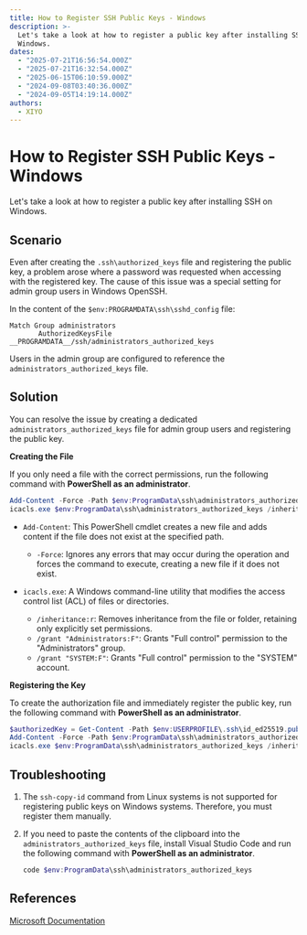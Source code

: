 ```yaml
---
title: How to Register SSH Public Keys - Windows
description: >-
  Let's take a look at how to register a public key after installing SSH on
  Windows.
dates:
  - "2025-07-21T16:56:54.000Z"
  - "2025-07-21T16:32:54.000Z"
  - "2025-06-15T06:10:59.000Z"
  - "2024-09-08T03:40:36.000Z"
  - "2024-09-05T14:19:14.000Z"
authors:
  - XIYO
---
```

# How to Register SSH Public Keys - Windows

Let's take a look at how to register a public key after installing SSH on Windows.

## Scenario

Even after creating the `.ssh\authorized_keys` file and registering the public key, a problem arose where a password was requested when accessing with the registered key. The cause of this issue was a special setting for admin group users in Windows OpenSSH.

In the content of the `$env:PROGRAMDATA\ssh\sshd_config` file:

```text
Match Group administrators
       AuthorizedKeysFile __PROGRAMDATA__/ssh/administrators_authorized_keys
```

Users in the admin group are configured to reference the `administrators_authorized_keys` file.

## Solution

You can resolve the issue by creating a dedicated `administrators_authorized_keys` file for admin group users and registering the public key.

**Creating the File**

If you only need a file with the correct permissions, run the following command with **PowerShell as an administrator**.

```powershell
Add-Content -Force -Path $env:ProgramData\ssh\administrators_authorized_keys -Value $null;
icacls.exe $env:ProgramData\ssh\administrators_authorized_keys /inheritance:r /grant "Administrators:F" /grant "SYSTEM:F"
```

- `Add-Content`: This PowerShell cmdlet creates a new file and adds content if the file does not exist at the specified path.

  - `-Force`: Ignores any errors that may occur during the operation and forces the command to execute, creating a new file if it does not exist.

- `icacls.exe`: A Windows command-line utility that modifies the access control list (ACL) of files or directories.
  - `/inheritance:r`: Removes inheritance from the file or folder, retaining only explicitly set permissions.
  - `/grant "Administrators:F"`: Grants "Full control" permission to the "Administrators" group.
  - `/grant "SYSTEM:F"`: Grants "Full control" permission to the "SYSTEM" account.

**Registering the Key**

To create the authorization file and immediately register the public key, run the following command with **PowerShell as an administrator**.

```powershell
$authorizedKey = Get-Content -Path $env:USERPROFILE\.ssh\id_ed25519.pub
Add-Content -Force -Path $env:ProgramData\ssh\administrators_authorized_keys -Value $authorizedKey
icacls.exe $env:ProgramData\ssh\administrators_authorized_keys /inheritance:r /grant "Administrators:F" /grant "SYSTEM:F"
```

## Troubleshooting

1. The `ssh-copy-id` command from Linux systems is not supported for registering public keys on Windows systems. Therefore, you must register them manually.

2. If you need to paste the contents of the clipboard into the `administrators_authorized_keys` file, install Visual Studio Code and run the following command with **PowerShell as an administrator**.

   ```powershell
   code $env:ProgramData\ssh\administrators_authorized_keys
   ```

## References

[Microsoft Documentation](https://learn.microsoft.com/en-us/windows-server/administration/openssh/openssh_keymanagement)

